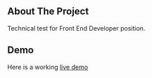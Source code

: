 ## About The Project

Technical test for Front End Developer position.

## Demo

Here is a working [live demo ](https://pinpoint-technical-assesstment.netlify.app/)

